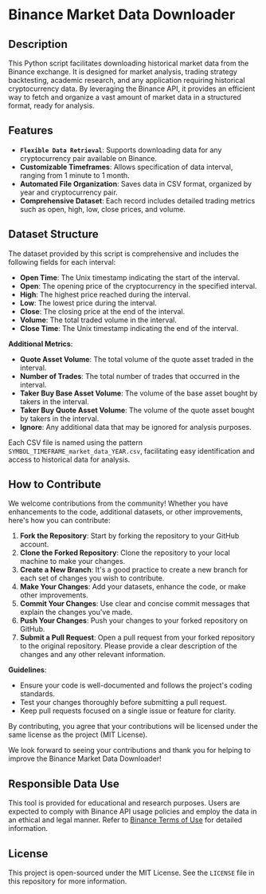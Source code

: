 # Binance Market Data Downloader

## Description

This Python script facilitates downloading historical market data from the Binance exchange. It is designed for market analysis, trading strategy backtesting, academic research, and any application requiring historical cryptocurrency data. By leveraging the Binance API, it provides an efficient way to fetch and organize a vast amount of market data in a structured format, ready for analysis.

## Features

- **`Flexible Data Retrieval`**: Supports downloading data for any cryptocurrency pair available on Binance.
- **Customizable Timeframes**: Allows specification of data interval, ranging from 1 minute to 1 month.
- **Automated File Organization**: Saves data in CSV format, organized by year and cryptocurrency pair.
- **Comprehensive Dataset**: Each record includes detailed trading metrics such as open, high, low, close prices, and volume.

## Dataset Structure

The dataset provided by this script is comprehensive and includes the following fields for each interval:

- **Open Time**: The Unix timestamp indicating the start of the interval.
- **Open**: The opening price of the cryptocurrency in the specified interval.
- **High**: The highest price reached during the interval.
- **Low**: The lowest price during the interval.
- **Close**: The closing price at the end of the interval.
- **Volume**: The total traded volume in the interval.
- **Close Time**: The Unix timestamp indicating the end of the interval.

**Additional Metrics**:
- **Quote Asset Volume**: The total volume of the quote asset traded in the interval.
- **Number of Trades**: The total number of trades that occurred in the interval.
- **Taker Buy Base Asset Volume**: The volume of the base asset bought by takers in the interval.
- **Taker Buy Quote Asset Volume**: The volume of the quote asset bought by takers in the interval.
- **Ignore**: Any additional data that may be ignored for analysis purposes.

Each CSV file is named using the pattern `SYMBOL_TIMEFRAME_market_data_YEAR.csv`, facilitating easy identification and access to historical data for analysis.

## How to Contribute

We welcome contributions from the community! Whether you have enhancements to the code, additional datasets, or other improvements, here's how you can contribute:

1. **Fork the Repository**: Start by forking the repository to your GitHub account.
2. **Clone the Forked Repository**: Clone the repository to your local machine to make your changes.
3. **Create a New Branch**: It's a good practice to create a new branch for each set of changes you wish to contribute.
4. **Make Your Changes**: Add your datasets, enhance the code, or make other improvements.
5. **Commit Your Changes**: Use clear and concise commit messages that explain the changes you've made.
6. **Push Your Changes**: Push your changes to your forked repository on GitHub.
7. **Submit a Pull Request**: Open a pull request from your forked repository to the original repository. Please provide a clear description of the changes and any other relevant information.

**Guidelines**:
- Ensure your code is well-documented and follows the project's coding standards.
- Test your changes thoroughly before submitting a pull request.
- Keep pull requests focused on a single issue or feature for clarity.

By contributing, you agree that your contributions will be licensed under the same license as the project (MIT License).

We look forward to seeing your contributions and thank you for helping to improve the Binance Market Data Downloader!

## Responsible Data Use

This tool is provided for educational and research purposes. Users are expected to comply with Binance API usage policies and employ the data in an ethical and legal manner. Refer to [Binance Terms of Use](https://www.binance.com/en/terms) for detailed information.

## License

This project is open-sourced under the MIT License. See the `LICENSE` file in this repository for more information.

